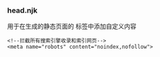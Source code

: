 ### head.njk

用于在生成的静态页面的 <head> 标签中添加自定义内容

```
<!--拦截所有搜索引擎收录和索引网页-->
<meta name="robots" content="noindex,nofollow">
```
